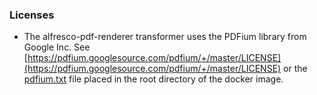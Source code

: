 ### Licenses

* The alfresco-pdf-renderer transformer uses the PDFium library from Google Inc. See [https://pdfium.googlesource.com/pdfium/+/master/LICENSE](https://pdfium.googlesource.com/pdfium/+/master/LICENSE)
or the [pdfium.txt](../alfresco-transform-pdf-renderer-boot/src/main/resources/licenses/3rd-party/pdfium.txt) file placed in the root directory of the docker image.
